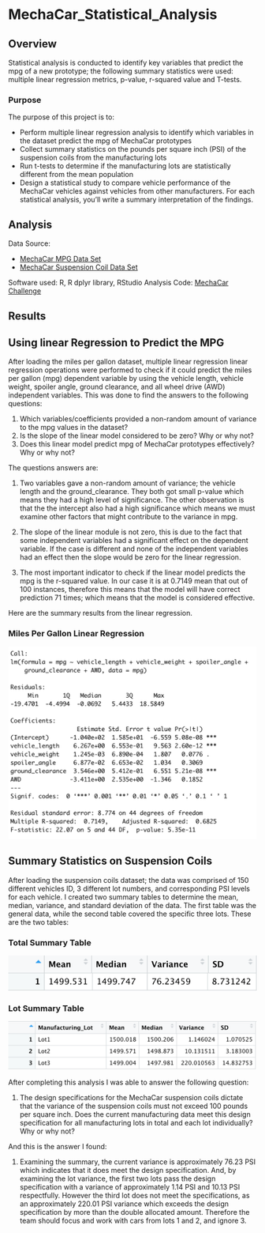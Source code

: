 # MechaCar_Statistical_Analysis

## Overview
Statistical analysis is conducted to identify key variables that predict the mpg of a new prototype; the following summary statistics were used: multiple linear regression metrics, p-value, r-squared value and T-tests.

### Purpose
The purpose of this project is to:
* Perform multiple linear regression analysis to identify which variables in the dataset predict the mpg of MechaCar prototypes
* Collect summary statistics on the pounds per square inch (PSI) of the suspension coils from the manufacturing lots
* Run t-tests to determine if the manufacturing lots are statistically different from the mean population
* Design a statistical study to compare vehicle performance of the MechaCar vehicles against vehicles from other manufacturers. For each statistical analysis, you’ll write a summary interpretation of the findings.

## Analysis
Data Source: 
* [MechaCar MPG Data Set](Resources/MechaCar_mpg.csv)
* [MechaCar Suspension Coil Data Set](Resources/Suspension_Coil.csv)

Software used: R, R dplyr library, RStudio
Analysis Code: [MechaCar Challenge](MechaCarChallenge.R)

## Results

## Using linear Regression to Predict the MPG

After loading the miles per gallon dataset, multiple linear regression linear regression operations were performed to check if it could predict the miles per gallon (mpg) dependent variable by using the vehicle length, vehicle weight, spoiler angle, ground clearance, and all wheel drive (AWD) independent variables. This was done to find the answers to the following questions:

1. Which variables/coefficients provided a non-random amount of variance to the mpg values in the dataset?
2. Is the slope of the linear model considered to be zero? Why or why not?
3. Does this linear model predict mpg of MechaCar prototypes effectively? Why or why not?

The questions answers are:

1. Two variables gave a non-random amount of variance; the vehicle length and the ground_clearance. They both got small p-value which means they had a high level of significance. The other observation is that the the intercept also had a high significance which means we must examine other factors that might contribute to the variance in mpg.

2. The slope of the linear module is not zero, this is due to the fact that some independent variables had a significant effect on the dependent variable. If the case is different and none of the independent variables had an effect then the slope would be zero for the linear regression.

3. The most important indicator to check if the linear model predicts the mpg is the r-squared value. In our case it is at 0.7149 mean that out of 100 instances, therefore this means that the model will have correct prediction 71 times; which means that the model is considered effective.

Here are the summary results from the linear regression.

### Miles Per Gallon Linear Regression

![mpg_linear_regression](https://github.com/Wall-E28/mecha_car_statistical_analysis/blob/main/visualizations/mpg_linear_regression.png)

## Summary Statistics on Suspension Coils


After loading the suspension coils dataset; the data was comprised of 150 different vehicles ID, 3 different lot numbers, and corresponding PSI levels for each vehicle. I created two summary tables to determine the mean, median, variance, and standard deviation of the data. The first table was the general data, while the second table covered the specific three lots. These are the two tables:

### Total Summary Table

![total_sum_sus_coils](https://github.com/Wall-E28/mecha_car_statistical_analysis/blob/main/visualizations/total_sum_sus_coils.png)

### Lot Summary Table

![lot_sum_sus_coils](https://github.com/Wall-E28/mecha_car_statistical_analysis/blob/main/visualizations/lot_sum_sus_coils.png)


After completing this analysis I was able to answer the following question:

1. The design specifications for the MechaCar suspension coils dictate that the variance of the suspension coils must not exceed 100 pounds per square inch. Does the current manufacturing data meet this design specification for all manufacturing lots in total and each lot individually? Why or why not?

And this is the answer I found:

1. Examining the summary, the current variance is approximately 76.23 PSI which indicates that it does meet the design specification. And, by examining the lot variance, the first two lots pass the design specification with a variance of approximately 1.14 PSI and 10.13 PSI respectfully. However the third lot does not meet the specifications, as an approximately 220.01 PSI variance which exceeds the design specification by more than the double allocated amount. Therefore the team should focus and work with cars from lots 1 and 2, and ignore 3.
